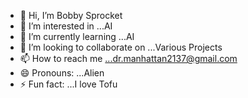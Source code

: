 - 👋 Hi, I’m Bobby Sprocket
- 👀 I’m interested in ...AI
- 🌱 I’m currently learning ...AI
- 💞️ I’m looking to collaborate on ...Various Projects 
- 📫 How to reach me ...dr.manhattan2137@gmail.com
- 😄 Pronouns: ...Alien
- ⚡ Fun fact: ...I love Tofu 

<!---
DrManhattan2137/DrManhattan2137 is a ✨ special ✨ repository because its `README.md` (this file) appears on your GitHub profile.
You can click the Preview link to take a look at your changes.
--->
